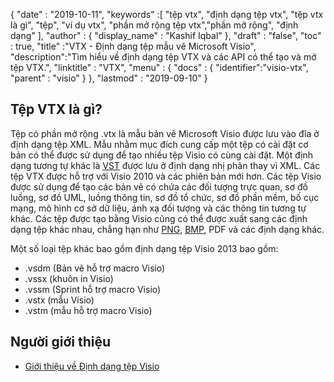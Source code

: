 {
  "date" : "2019-10-11",
  "keywords" :[ "tệp vtx", "định dạng tệp vtx", "tệp vtx là gì", "tệp", "ví dụ vtx", "phần mở rộng tệp vtx","phần mở rộng", "định dạng" ],
  "author" : {
    "display_name" : "Kashif Iqbal"
},
  "draft" : "false",
  "toc" : true,
  "title" :"VTX - Định dạng tệp mẫu vẽ Microsoft Visio",
  "description":"Tìm hiểu về định dạng tệp VTX và các API có thể tạo và mở tệp VTX.",
  "linktitle" : "VTX",
  "menu" : {
    "docs" : {
	  "identifier":"visio-vtx",
      "parent" : "visio"
}
},
  "lastmod" : "2019-09-10"
}

## Tệp VTX là gì?

Tệp có phần mở rộng .vtx là mẫu bản vẽ Microsoft Visio được lưu vào đĩa ở định dạng tệp XML. Mẫu nhằm mục đích cung cấp một tệp có cài đặt cơ bản có thể được sử dụng để tạo nhiều tệp Visio có cùng cài đặt. Một định dạng tương tự khác là [VST](/vi/image/vst/) được lưu ở định dạng nhị phân thay vì XML. Các tệp VTX được hỗ trợ với Visio 2010 và các phiên bản mới hơn. Các tệp Visio được sử dụng để tạo các bản vẽ có chứa các đối tượng trực quan, sơ đồ luồng, sơ đồ UML, luồng thông tin, sơ đồ tổ chức, sơ đồ phần mềm, bố cục mạng, mô hình cơ sở dữ liệu, ánh xạ đối tượng và các thông tin tương tự khác. Các tệp được tạo bằng Visio cũng có thể được xuất sang các định dạng tệp khác nhau, chẳng hạn như [PNG](/vi/image/png/), [BMP](/vi/image/bmp/), PDF và các định dạng khác.

Một số loại tệp khác bao gồm định dạng tệp Visio 2013 bao gồm:

* .vsdm (Bản vẽ hỗ trợ macro Visio)
* .vssx (khuôn in Visio)
* .vssm (Sprint hỗ trợ macro Visio)
* .vstx (mẫu Visio)
* .vstm (mẫu hỗ trợ macro Visio)

## Người giới thiệu ##

* [Giới thiệu về Định dạng tệp Visio](https://learn.microsoft.com/en-us/office/client-developer/visio/introduction-to-the-visio-file-formatvsdx)

